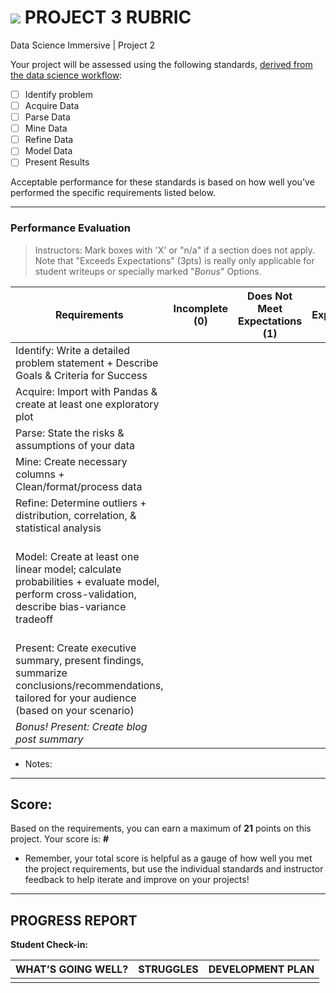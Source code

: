 # ![](https://ga-dash.s3.amazonaws.com/production/assets/logo-9f88ae6c9c3871690e33280fcf557f33.png) PROJECT 3 RUBRIC
Data Science Immersive | Project 2	 						

Your project will be assessed using the following standards, [derived from the data science workflow](../../../../resources/syllabus/DSI-workflow-v1.pdf):


- [ ] Identify problem
- [ ] Acquire Data
- [ ] Parse Data
- [ ] Mine Data
- [ ] Refine Data
- [ ] Model Data
- [ ] Present Results

Acceptable performance for these standards is based on how well you've performed the specific requirements listed below.

---

### Performance Evaluation
> Instructors: Mark boxes with 'X' or "n/a" if a section does not apply. Note that "Exceeds Expectations" (3pts) is really only applicable for student writeups or specially marked "*Bonus*" Options.

| Requirements | Incomplete (0) | Does Not Meet Expectations (1) | Meets Expectations (2) | Exceeds Expectations (3) |
|---|---|---|---|---|
| Identify: Write a detailed problem statement + Describe Goals & Criteria for Success | | | | |
| Acquire: Import with Pandas & create at least one exploratory plot | | | | n/a |
| Parse: State the risks & assumptions of your data | | | | n/a |
| Mine: Create necessary columns + Clean/format/process data | | | | n/a |
| Refine: Determine outliers + distribution, correlation, & statistical analysis | | | | *Bonus: handle outliers*  |
| Model: Create at least one linear model; calculate probabilities + evaluate model, perform cross-validation, describe bias-variance tradeoff| | | | *Challenging Bonus: perform Ridge and Lasso regularization and explain what they do* |
| Present: Create executive summary, present findings, summarize conclusions/recommendations, tailored for your audience (based on your scenario) | | | | *Bonus: Include additional data & improvement suggestions* |
| *Bonus! Present: Create blog post summary* | | | | |


- Notes:

---

## Score:
Based on the requirements, you can earn a maximum of  **21**  points on this project. Your score is: **#**

- Remember, your total score is helpful as a gauge of how well you met the project requirements, but use the individual standards and instructor feedback to help iterate and improve on your projects!

---

## PROGRESS REPORT
**Student Check-in:**

|WHAT’S GOING WELL?|STRUGGLES|DEVELOPMENT PLAN|
|---|---|---|
| | | |
